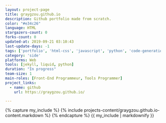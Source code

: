 ```yaml
---
layout: project-page
title: graygzou.github.io
description: Github portfolio made from scratch.
color: "#e34c26"
language: HTML
stargazers-count: 0
forks-count: 0
updated-at: 2019-09-21 03:10:43
last-update-days: -1
tags: ['portfolio', 'html-css', 'javascript', 'python', 'code-generation', 'github-api']
category: 'side'
platforms: Web
tools: [jekyll, liquid, python]
duration: "In progress"
team-size: 1
main-roles: [Front-End Programmeur, Tools Programmer]
project_links:
  - name: github
    url: https://graygzou.github.io/

---
```

<!---
Gregoire Boiron <gregoire.boiron@gmail.com>
Copyright (c) 2018-2019 Gregoire Boiron  All Rights Reserved.
--->

{% capture my_include %}
{% include projects-content/graygzou.github.io-content.markdown %}
{% endcapture %}
{{ my_include | markdownify }}
